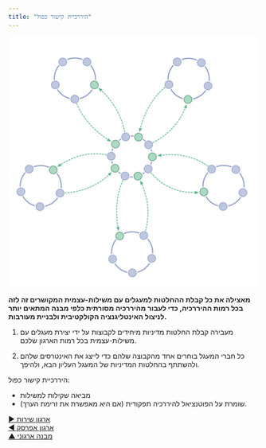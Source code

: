 ```yaml
---
title: "היררכיית קישור כפול"
---
```



![right,fit](img/structural-patterns/double-linked-hierarchy.png)

**מאצילה את כל קבלת ההחלטות למעגלים עם משילות-עצמית המקושרים זה לזה בכל רמות ההיררכיה, כדי לעבור מהיררכיה מסורתית כלפי מבנה המתאים יותר לניצול האינטליגנציה הקולקטיבית ולבניית מעורבות.**

1. מעבירה קבלת החלטות מדיניות מיחידים לקבוצות על ידי יצירת מעגלים עם משילות-עצמית בכל רמות הארגון שלכם.

2. כל חברי המעגל בוחרים אחד מהקבוצה שלהם כדי לייצג את האינטרסים שלהם ולהשתתף בהחלטות המדיניות של המעגל העליון הבא, ולהיפך.

היררכיית קישור כפול:

- מביאה שקילות למשילות
- שומרת על הפוטנציאל להיררכיה תפקודית (אם היא מאפשרת את זרימת הערך).

[&#9654; ארגון שירות](service-organization.html)<br/>[&#9664; ארגון אפרסק](peach-organization.html)<br/>[&#9650; מבנה ארגוני](organizational-structure.html)

